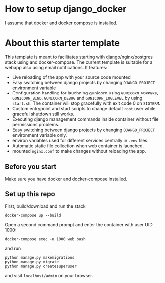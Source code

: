 # How to setup django_docker
I assume that docker and docker compose is installed.

# About this starter template

This template is meant to facilitates starting with django/nginx/postgres stack using and docker-compose. The current template is suitable for a webapp also using email notifications. It features:

- Live reloading of the app with your source code mounted
- Easy switching between django projects by changing `DJANGO_PROJECT` environment variable
- Configuration handling for lauchning gunicorn using `GUNICORN_WORKERS`, `GUNICORN_BIND`, `GUNICORN_DEBUG` and `GUNICORN_LOGLEVEL` by using `start.sh`. The container will stop gracefully with exit code 0 on `SIGTERM`.
- Custom entrypoint and start scripts to change default `root` user while graceful shutdown still works.
- Executing django management commands inside container without file permissions problems.
- Easy switching between django projects by changing `DJANGO_PROJECT` environment variable only.
- environ variables used for different services centrally in `.env` files.  
- Automatic static file collection when web container is launched.
- mounted `nginx.conf` to make changes without reloading the app.


## Before you start

Make sure you have docker and docker-compose installed.

## Set up this repo

First, build/download and run the stack

    docker-compose up --build

Open a second command prompt and enter the container with user UID 1000:

    docker-compose exec -u 1000 web bash

and run

    python manage.py makemigrations
    python manage.py migrate
    python manage.py createsuperuser

and visit `localhost/admin` on your browser.
